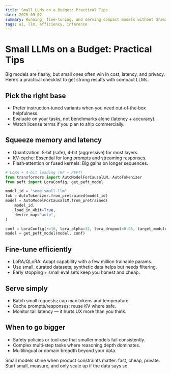 ```yaml
---
title: Small LLMs on a Budget: Practical Tips
date: 2025-09-02
summary: Running, fine-tuning, and serving compact models without drama.
tags: ai, llm, efficiency, inference
---
```


# Small LLMs on a Budget: Practical Tips

Big models are flashy, but small ones often win in cost, latency, and privacy. Here’s a practical checklist to get strong results with compact LLMs.

## Pick the right base

- Prefer instruction‑tuned variants when you need out‑of‑the‑box helpfulness.
- Evaluate on your tasks, not benchmarks alone (latency + accuracy).
- Watch license terms if you plan to ship commercially.

## Squeeze memory and latency

- Quantization: 8‑bit (safe), 4‑bit (aggressive) for most layers.
- KV‑cache: Essential for long prompts and streaming responses.
- Flash‑attention or fused kernels: Big gains on longer sequences.

```python
# LoRA + 4-bit loading (HF + PEFT)
from transformers import AutoModelForCausalLM, AutoTokenizer
from peft import LoraConfig, get_peft_model

model_id = "some-small-llm"
tok = AutoTokenizer.from_pretrained(model_id)
model = AutoModelForCausalLM.from_pretrained(
    model_id,
    load_in_4bit=True,
    device_map="auto",
)

conf = LoraConfig(r=16, lora_alpha=32, lora_dropout=0.05, target_modules=["q_proj","v_proj"])
model = get_peft_model(model, conf)
```

## Fine‑tune efficiently

- LoRA/QLoRA: Adapt capability with a few million trainable params.
- Use small, curated datasets; synthetic data helps but needs filtering.
- Early stopping + small eval sets keep you honest and cheap.

## Serve simply

- Batch small requests; cap max tokens and temperature.
- Cache prompts/responses; reuse KV where safe.
- Monitor tail latency — it hurts UX more than you think.

## When to go bigger

- Safety policies or tool‑use that smaller models fail consistently.
- Complex multi‑step tasks where reasoning depth dominates.
- Multilingual or domain breadth beyond your data.

Small models shine when product constraints matter: fast, cheap, private. Start small, measure, and only scale up if the data says so.

